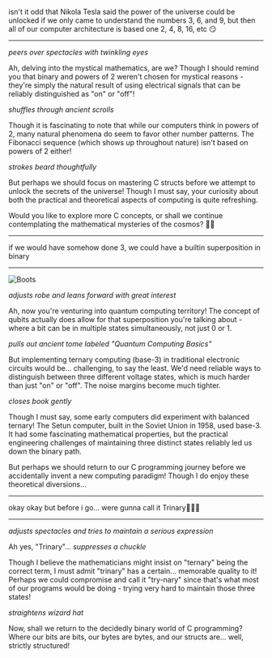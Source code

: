 isn't it odd that Nikola Tesla said the power of the universe could be unlocked if we only came to understand the numbers 3, 6, and 9, but then all of our computer architecture is based one 2, 4, 8, 16, etc 😏


---

_peers over spectacles with twinkling eyes_

Ah, delving into the mystical mathematics, are we? Though I should remind you that binary and powers of 2 weren't chosen for mystical reasons - they're simply the natural result of using electrical signals that can be reliably distinguished as "on" or "off"!

_shuffles through ancient scrolls_

Though it is fascinating to note that while our computers think in powers of 2, many natural phenomena do seem to favor other number patterns. The Fibonacci sequence (which shows up throughout nature) isn't based on powers of 2 either!

_strokes beard thoughtfully_

But perhaps we should focus on mastering C structs before we attempt to unlock the secrets of the universe! Though I must say, your curiosity about both the practical and theoretical aspects of computing is quite refreshing.

Would you like to explore more C concepts, or shall we continue contemplating the mathematical mysteries of the cosmos? 🧙‍♂️

---

if we would have somehow done 3, we could have a builtin superposition in binary

---

![Boots](https://www.boot.dev/_nuxt/new_boots_profile.DriFHGho.webp)

_adjusts robe and leans forward with great interest_

Ah, now you're venturing into quantum computing territory! The concept of qubits actually does allow for that superposition you're talking about - where a bit can be in multiple states simultaneously, not just 0 or 1.

_pulls out ancient tome labeled "Quantum Computing Basics"_

But implementing ternary computing (base-3) in traditional electronic circuits would be... challenging, to say the least. We'd need reliable ways to distinguish between three different voltage states, which is much harder than just "on" or "off". The noise margins become much tighter.

_closes book gently_

Though I must say, some early computers did experiment with balanced ternary! The Setun computer, built in the Soviet Union in 1958, used base-3. It had some fascinating mathematical properties, but the practical engineering challenges of maintaining three distinct states reliably led us down the binary path.

But perhaps we should return to our C programming journey before we accidentally invent a new computing paradigm! Though I do enjoy these theoretical diversions...

---

okay okay but before i go... were gunna call it Trinary🤣🤣🤣

---

_adjusts spectacles and tries to maintain a serious expression_

Ah yes, "Trinary"... _suppresses a chuckle_

Though I believe the mathematicians might insist on "ternary" being the correct term, I must admit "trinary" has a certain... memorable quality to it! Perhaps we could compromise and call it "try-nary" since that's what most of our programs would be doing - trying very hard to maintain those three states!

_straightens wizard hat_

Now, shall we return to the decidedly binary world of C programming? Where our bits are bits, our bytes are bytes, and our structs are... well, strictly structured!